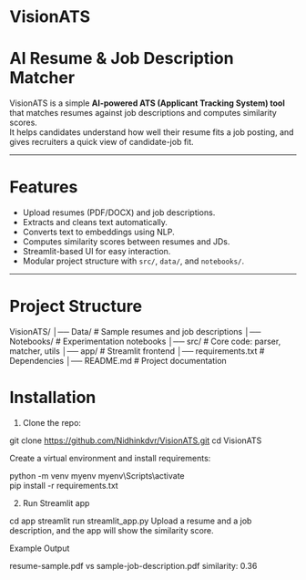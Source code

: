 # VisionATS

# AI Resume & Job Description Matcher

VisionATS is a simple **AI-powered ATS (Applicant Tracking System) tool** that matches resumes against job descriptions and computes similarity scores.  
It helps candidates understand how well their resume fits a job posting, and gives recruiters a quick view of candidate-job fit.

---

#  Features
- Upload resumes (PDF/DOCX) and job descriptions.
- Extracts and cleans text automatically.
- Converts text to embeddings using NLP.
- Computes similarity scores between resumes and JDs.
- Streamlit-based UI for easy interaction.
- Modular project structure with `src/`, `data/`, and `notebooks/`.

---

# Project Structure
VisionATS/
│── Data/ # Sample resumes and job descriptions
│── Notebooks/ # Experimentation notebooks
│── src/ # Core code: parser, matcher, utils
│── app/ # Streamlit frontend
│── requirements.txt # Dependencies
│── README.md # Project documentation


# Installation

1. Clone the repo:


git clone https://github.com/Nidhinkdvr/VisionATS.git
cd VisionATS


Create a virtual environment and install requirements:


python -m venv myenv
myenv\Scripts\activate  
pip install -r requirements.txt



2. Run Streamlit app


cd app
streamlit run streamlit_app.py
Upload a resume and a job description, and the app will show the similarity score.

 Example Output


resume-sample.pdf vs sample-job-description.pdf similarity: 0.36
